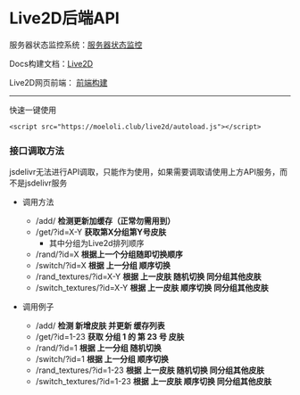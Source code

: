 # Live2D后端API

服务器状态监控系统：[服务器状态监控](https://status.lolicon.team/)

Docs构建文档：[Live2D](https://blog.2w2.top/doc-api/)

Live2D网页前端： [前端构建](https://github.com/ABSIDIA/live2d-widget/)
* * *

快速一键使用

```code
<script src="https://moeloli.club/live2d/autoload.js"></script>
```

### 接口调取方法

jsdelivr无法进行API调取，只能作为使用，如果需要调取请使用上方API服务，而不是jsdelivr服务

* 调用方法
    - /add/ **检测更新加缓存（正常勿需用到）**
    - /get/?id=X-Y **获取第X分组第Y号皮肤**
        - 其中分组为Live2d排列顺序
    - /rand/?id=X **根据上一个分组随即切换顺序**
    - /switch/?id=X **根据 上一分组 顺序切换**
    - /rand_textures/?id=X-Y **根据 上一皮肤 随机切换 同分组其他皮肤**
    - /switch_textures/?id=X-Y **根据 上一皮肤 顺序切换 同分组其他皮肤**

* 调用例子
    - /add/  **检测 新增皮肤 并更新 缓存列表**
    - /get/?id=1-23 **获取 分组 1 的 第 23 号 皮肤**
    - /rand/?id=1 **根据 上一分组 随机切换**
    - /switch/?id=1 **根据 上一分组 顺序切换**
    - /rand_textures/?id=1-23 **根据 上一皮肤 随机切换 同分组其他皮肤**
    - /switch_textures/?id=1-23 **根据 上一皮肤 顺序切换 同分组其他皮肤**


